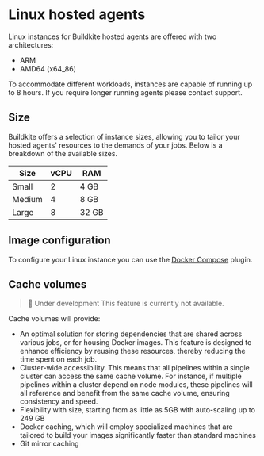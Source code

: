 # Linux hosted agents

Linux instances for Buildkite hosted agents are offered with two architectures:

- ARM
- AMD64 (x64_86)

To accommodate different workloads, instances are capable of running up to 8 hours. If you require longer running agents please contact support.

## Size

Buildkite offers a selection of instance sizes, allowing you to tailor your hosted agents' resources to the demands of your jobs. Below is a breakdown of the available sizes.

<table>
    <thead>
        <tr><th>Size</th><th>vCPU</th><th>RAM</th></tr>
    </thead>
    <tbody>
        <tr><td>Small</td><td>2</td><td>4 GB</td></tr>
        <tr><td>Medium</td><td>4</td><td>8 GB</td></tr>
        <tr><td>Large</td><td>8</td><td>32 GB</td></tr>
    </tbody>
</table>

## Image configuration

To configure your Linux instance you can use the [Docker Compose](https://github.com/buildkite-plugins/docker-compose-buildkite-plugin) plugin.

## Cache volumes

> 🚧 Under development
> This feature is currently not available.

Cache volumes will provide:

- An optimal solution for storing dependencies that are shared across various jobs, or for housing Docker images. This feature is designed to enhance efficiency by reusing these resources, thereby reducing the time spent on each job.
- Cluster-wide accessibility. This means that all pipelines within a single cluster can access the same cache volume. For instance, if multiple pipelines within a cluster depend on node modules, these pipelines will all reference and benefit from the same cache volume, ensuring consistency and speed.
- Flexibility with size, starting from as little as 5GB with auto-scaling up to 249 GB
- Docker caching, which will employ specialized machines that are tailored to build your images significantly faster than standard machines
- Git mirror caching
